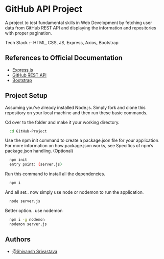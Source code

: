 
# GitHub API Project

A project to test fundamental skills in Web Development by fetching user data from GitHub REST API and displaying the information and repositories with proper pagination.

Tech Stack :- HTML, CSS, JS, Express, Axios, Bootstrap

## References to Official Documentation

 - [Express.js](https://expressjs.com/en/starter/installing.html)
 - [GitHub REST API](https://docs.github.com/en/rest?apiVersion=2022-11-28)
 - [Bootstrap](https://getbootstrap.com/docs/5.3/getting-started/introduction/)


## Project Setup

Assuming you’ve already installed Node.js. Simply fork and clone this repository on your local machine and then run these basic commands.

Cd over to the folder and make it your working directory.
```bash
  cd GitHub-Project
```

Use the npm init command to create a package.json file for your application. For more information on how package.json works, see Specifics of npm’s package.json handling. (Optional)
```bash
  npm init
  entry point: (server.js)
```

Run this command to install all the dependencies.
```bash
  npm i
```

And all set.. now simply use node or nodemon to run the application.
```bash
  node server.js
```
Better option.. use nodemon
```bash
  npm i -g nodemon
  nodemon server.js
```

## Authors

- [@Shivansh Srivastava](https://www.linkedin.com/in/shivansh-srivastava-291b0022a/)

